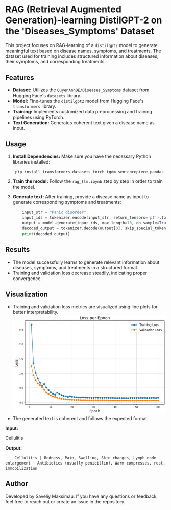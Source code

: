 # RAG (Retrieval Augmented Generation)-learning DistilGPT-2 on the 'Diseases_Symptoms' Dataset

This project focuses on RAG-learning of a `distilgpt2` model to generate meaningful text based on disease names, symptoms, and treatments. The dataset used for training includes structured information about diseases, their symptoms, and corresponding treatments.

## Features
- **Dataset:** Utilizes the `QuyenAnhDE/Diseases_Symptoms` dataset from Hugging Face's `datasets` library.
- **Model:** Fine-tunes the `distilgpt2` model from Hugging Face's `transformers` library.
- **Training:** Implements customized data preprocessing and training pipelines using PyTorch.
- **Text Generation:** Generates coherent text given a disease name as input.

## Usage
1. **Install Dependencies:**
   Make sure you have the necessary Python libraries installed:
   ```bash
    pip install transformers datasets torch tqdm sentencepiece pandas
   ```

2. **Train the model:**
    Follow the `rag_llm.ipynb` step by step in order to train the model.

3. **Generate text:**
    After training, provide a disease name as input to generate corresponding symptoms and treatments:
    ```python
        input_str = "Panic disorder"
        input_ids = tokenizer.encode(input_str, return_tensors='pt').to(device)
        output = model.generate(input_ids, max_length=70, do_sample=True, top_k=10, top_p=0.8)
        decoded_output = tokenizer.decode(output[0], skip_special_tokens=True)
        print(decoded_output)
    ```

## Results
- The model successfully learns to generate relevant information about diseases, symptoms, and treatments in a structured format.
- Training and validation loss decrease steadily, indicating proper convergence.

## Visualization
- Training and validation loss metrics are visualized using line plots for better interpretability.
    ![Example](/loss.png)
- The generated text is coherent and follows the expected format.

**Input:**

Cellulitis

**Output:**
```basic
    Cellulitis | Redness, Pain, Swelling, Skin changes, Lymph node enlargement | Antibiotics (usually penicillin), Warm compresses, rest, immobilization
```

## Author

Developed by Saveliy Maksimau. If you have any questions or feedback, feel free to reach out or create an issue in the repository.